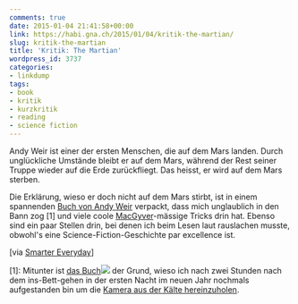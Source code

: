 ```yaml
---
comments: true
date: 2015-01-04 21:41:58+00:00
link: https://habi.gna.ch/2015/01/04/kritik-the-martian/
slug: kritik-the-martian
title: 'Kritik: The Martian'
wordpress_id: 3737
categories:
- linkdump
tags:
- book
- kritik
- kurzkritik
- reading
- science fiction
---
```


Andy Weir ist einer der ersten Menschen, die auf dem Mars landen. Durch unglückliche Umstände bleibt er auf dem Mars, während der Rest seiner Truppe wieder auf die Erde zurückfliegt. Das heisst, er wird auf dem Mars sterben.

Die Erklärung, wieso er doch nicht auf dem Mars stirbt, ist in einem spannenden [Buch von Andy Weir](http://andyweirauthor.com/books/the-martian-hc/the-martian-el) verpackt, dass mich unglaublich in den Bann zog [1] und viele coole [MacGyver](https://youtu.be/2ArMS3MSQwc)-mässige Tricks drin hat. Ebenso sind ein paar Stellen drin, bei denen ich beim Lesen laut rauslachen musste, obwohl's eine Science-Fiction-Geschichte par excellence ist.

[via [Smarter Everyday](https://youtu.be/D0B7F5UbTOQ?t=8m6s)]

[1]: Mitunter ist [das Buch](https://amazon.com/gp/product/0553418025/ref=as_li_tl?ie=UTF8&camp=1789&creative=9325&creativeASIN=0553418025&linkCode=as2&tag=habignach-20&linkId=OGPSCGQEWXZIJVYM)![](http://ir-na.amazon-adsystem.com/e/ir?t=habignach-20&l=as2&o=1&a=0553418025) der Grund, wieso ich nach zwei Stunden nach dem ins-Bett-gehen in der ersten Nacht im neuen Jahr nochmals aufgestanden bin um die [Kamera aus der Kälte hereinzuholen](https://flic.kr/p/qp2t2k).

